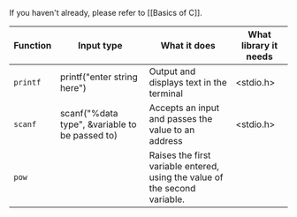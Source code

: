 If you haven't already, please refer to [[Basics of C]]. 


| Function | Input type                                     | What it does                                                               | What library it needs |
| -------- | ---------------------------------------------- | -------------------------------------------------------------------------- | --------------------- |
| `printf` | printf("enter string here")                    | Output and displays text in the terminal                                   | <stdio.h>             |
| `scanf`  | scanf("%data type", &variable to be passed to) | Accepts an input and passes the value to an address                        | <stdio.h>             |
| `pow`    |                                                | Raises the first variable entered, using the value of the second variable. |                       |
